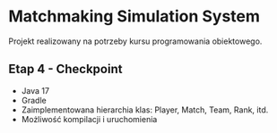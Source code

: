 # Matchmaking Simulation System

Projekt realizowany na potrzeby kursu programowania obiektowego.

## Etap 4 - Checkpoint

- Java 17
- Gradle
- Zaimplementowana hierarchia klas: Player, Match, Team, Rank, itd.
- Możliwość kompilacji i uruchomienia